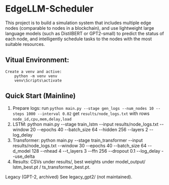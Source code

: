 # EdgeLLM-Scheduler
This project is to build a simulation system that includes multiple edge nodes (comparable to nodes in a blockchain), and use lightweight large language models (such as DistilBERT or GPT2-small) to predict the status of each node, and intelligently schedule tasks to the nodes with the most suitable resources.

## Vitual Environment:
    Create a venv and active:
        python -m venv venv
        venv\Scripts\activate

## Quick Start (Mainline)
1) Prepare logs: 
   run `python main.py --stage gen_logs --num_nodes 10 --steps 1000 --interval 0.02` 
   get `results/node_logs.txt` with rows `node_id,cpu,mem,delay,load`
2) LSTM:
   python main.py --stage train_lstm --input results/node_logs.txt --window 20 --epochs 40 --batch_size 64 --hidden 256 --layers 2 --log_delay
3) Transformer:
   python main.py --stage train_transformer --input results/node_logs.txt --window 30 --epochs 40 --batch_size 64 --d_model 128 --nhead 4 --t_layers 3 --ffn 256 --dropout 0.1 --log_delay --use_delta
4) Results:
   CSVs under results/, best weights under model_output/
      lstm_best.pt / ts_transformer_best.pt.

Legacy (GPT-2, archived)
See legacy_gpt2/ (not maintained).

